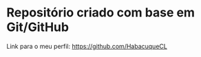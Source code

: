 # Repositório criado com base em Git/GitHub

Link para o meu perfil: https://github.com/HabacuqueCL
